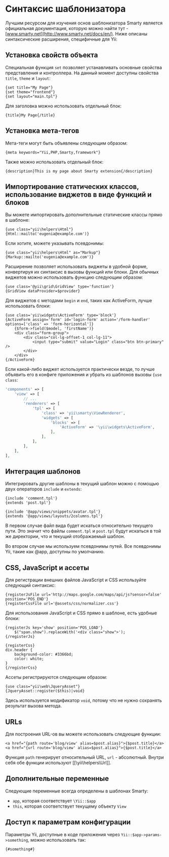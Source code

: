 Синтаксис шаблонизатора
=======================

Лучшим ресурсом для изучения основ шаблонизатора Smarty является официальная документация, которую можно найти тут - 
[www.smarty.net](http://www.smarty.net/docs/en/). Ниже описаны синтаксические расширения, специфичные для Yii:

## Установка свойств объекта

Специальная функция `set` позволяет устанавливать основные свойства представления и контроллера. На данный момент доступны 
свойства `title`, `theme` и `layout`:

```smarty
{set title="My Page"}
{set theme="frontend"}
{set layout="main.tpl"}
```

Для заголовка можно использовать отдельный блок:

```smarty
{title}My Page{/title}
```

## Установка мета-тегов

Мета-теги могут быть объявлены следующим образом:

```smarty
{meta keywords="Yii,PHP,Smarty,framework"}
```

Также можно использовать отдельный блок:

```smarty
{description}This is my page about Smarty extension{/description}
```

## Импортирование статических классов, использование виджетов в виде функций и блоков

Вы можете импортировать дополнительные статические классы прямо в шаблоне:

```smarty
{use class="yii\helpers\Html"}
{Html::mailto('eugenia@example.com')}
```

Если хотите, можете указывать псевдонимы:

```smarty
{use class="yii\helpers\Html" as="Markup"}
{Markup::mailto('eugenia@example.com')}
```

Расширение позволяет использовать виджеты в удобной форме, конвертируя их синтаксис в вызовы функций или блоки. Для
обычных виджетов можно использовать функцию следующим образом:

```smarty
{use class='@yii\grid\GridView' type='function'}
{GridView dataProvider=$provider}
```

Для виджетов с методами `begin` и `end`, таких как ActiveForm, лучше использовать блоки:

```smarty
{use class='yii\widgets\ActiveForm' type='block'}
{ActiveForm assign='form' id='login-form' action='/form-handler' options=['class' => 'form-horizontal']}
    {$form->field($model, 'firstName')}
    <div class="form-group">
        <div class="col-lg-offset-1 col-lg-11">
            <input type="submit" value="Login" class="btn btn-primary" />
        </div>
    </div>
{/ActiveForm}
```

Если какой-либо виджет используется практически везде, то лучше объявить его в конфиге приложения и убрать из шаблонов 
вызовы `{use class`:

```php
'components' => [
    'view' => [
        // ...
        'renderers' => [
            'tpl' => [
                'class' => 'yii\smarty\ViewRenderer',
                'widgets' => [
                    'blocks' => [
                        'ActiveForm' => '\yii\widgets\ActiveForm',
                    ],
                ],
            ],
        ],
    ],
],
```

## Интеграция шаблонов

Интегрировать другие шаблоны в текущий шаблон можно с помощью двух операторов `include` и `extends`:

```smarty
{include 'comment.tpl'}
{extends 'post.tpl'}

{include '@app/views/snippets/avatar.tpl'}
{extends '@app/views/layouts/2columns.tpl'}
```

В первом случае файл вида будет искаться относительно текущего пути. Это значит что файлы `comment.tpl` и `post.tpl` 
будут искаться в той же директории, что и текущий отображаемый шаблон.

Во втором случае мы используем псевдонимы путей. Все псевдонимы Yii, такие как @app, доступны по умолчанию.

## CSS, JavaScript и ассеты

Для регистрации внешних файлов JavaScript и CSS используйте следующий синтаксис:

```smarty
{registerJsFile url='http://maps.google.com/maps/api/js?sensor=false' position='POS_END'}
{registerCssFile url='@assets/css/normalizer.css'}
```

Для использования JavaScript и CSS прямо в шаблоне, есть удобные блоки:

```smarty
{registerJs key='show' position='POS_LOAD'}
    $("span.show").replaceWith('<div class="show">');
{/registerJs}

{registerCss}
div.header {
    background-color: #3366bd;
    color: white;
}
{/registerCss}
```

Ассеты регистрируются следующим образом:

```smarty
{use class="yii\web\JqueryAsset"}
{JqueryAsset::register($this)|void}
```

Здесь используется модификатор `void`, потому что не нужно сохранять результат вызова метода.

## URLs

Для построения URL-ов вы можете использовать следующие функции:

```smarty
<a href="{path route='blog/view' alias=$post.alias}">{$post.title}</a>
<a href="{url route='blog/view' alias=$post.alias}">{$post.title}</a>
```

Функция `path` генерирует относительный URL, `url` - абсолютный. Внутри себя обе функции используют [[\yii\helpers\Url]].

## Дополнительные переменные

Следующие переменные всегда определены в шаблонах Smarty:

- `app`, которая соответствует `\Yii::$app`
- `this`, которая соответствует текущему объекту `View`

## Доступ к параметрам конфигурации

Параметры Yii, доступные в коде приложения через `Yii::$app->params->something`, можно использовать так: 

```smarty
{#something#}
```